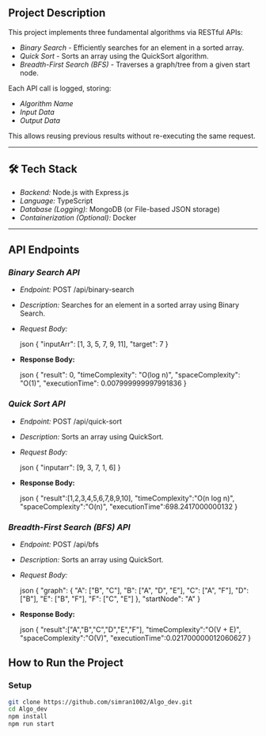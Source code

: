## Project Description

This project implements three fundamental algorithms via RESTful APIs:

- *Binary Search* - Efficiently searches for an element in a sorted array.
- *Quick Sort* - Sorts an array using the QuickSort algorithm.
- *Breadth-First Search (BFS)* - Traverses a graph/tree from a given start node.

Each API call is logged, storing:

- *Algorithm Name*
- *Input Data*
- *Output Data*

This allows reusing previous results without re-executing the same request.

---

## 🛠 Tech Stack

- *Backend:* Node.js with Express.js  
- *Language:* TypeScript  
- *Database (Logging):* MongoDB (or File-based JSON storage)  
- *Containerization (Optional):* Docker  

---

## API Endpoints

### *Binary Search API*

- *Endpoint:* POST /api/binary-search
- *Description:* Searches for an element in a sorted array using Binary Search.
- *Request Body:*

  json
  {
    "inputArr": [1, 3, 5, 7, 9, 11],
    "target": 7
  }
- **Response Body:**

  json
  {
    "result": 0,
    "timeComplexity": "O(log n)",
    "spaceComplexity": "O(1)",
    "executionTime": 0.007999999997991836
  }

### *Quick Sort API*

- *Endpoint:* POST /api/quick-sort
- *Description:* Sorts an array using QuickSort.
- *Request Body:*

  json
  {
  "inputarr": [9, 3, 7, 1, 6]
  }

- **Response Body:**

  json
  {
    "result":[1,2,3,4,5,6,7,8,9,10],
    "timeComplexity":"O(n log n)",
    "spaceComplexity":"O(n)",
    "executionTime":698.2417000000132
  }

### *Breadth-First Search (BFS) API*

- *Endpoint:* POST /api/bfs
- *Description:* Sorts an array using QuickSort.
- *Request Body:*

  json
  {
    "graph": {
        "A": ["B", "C"],
        "B": ["A", "D", "E"],
        "C": ["A", "F"],
        "D": ["B"],
        "E": ["B", "F"],
        "F": ["C", "E"]
    },
    "startNode": "A"
  }
- **Response Body:**

  json
  {
    "result":["A","B","C","D","E","F"],
    "timeComplexity":"O(V + E)",
    "spaceComplexity":"O(V)",
    "executionTime":0.021700000012060627
  }

## How to Run the Project

### Setup

```sh
git clone https://github.com/simran1002/Algo_dev.git
cd Algo_dev
npm install
npm run start